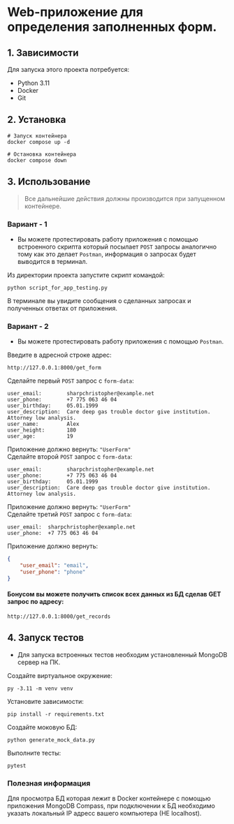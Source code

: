 # Web-приложение для определения заполненных форм.

## 1. Зависимости
Для запуска этого проекта потребуется:
- Python 3.11
- Docker
- Git

## 2. Установка
```shell script
# Запуск контейнера
docker compose up -d

# Остановка контейнера
docker compose down
```

## 3. Использование
> Все дальнейшие действия должны производится при запущенном контейнере.

### Вариант - 1
- Вы можете протестировать работу приложения с помощью встроенного скрипта который посылает `POST` запросы аналогично тому как это делает `Postman`, информация о запросах будет выводится в терминал.

Из директории проекта запустите скрипт командой:
```shell script
python script_for_app_testing.py
```
В терминале вы увидите сообщения о сделанных запросах и полученных ответах от приложения.

### Вариант - 2
- Вы можете протестировать работу приложения с помощью `Postman`.

Введите в адресной строке адрес:
```
http://127.0.0.1:8000/get_form
```

Сделайте первый `POST` запрос с `form-data`:
```
user_email:        sharpchristopher@example.net
user_phone:        +7 775 063 46 04
user_birthday:     05.01.1999
user_description:  Care deep gas trouble doctor give institution. Attorney low analysis.
user_name:         Alex
user_height:       180
user_age:          19
```
Приложение должно вернуть: `"UserForm"`
<br/>
Сделайте второй `POST` запрос с `form-data`:
```
user_email:        sharpchristopher@example.net
user_phone:        +7 775 063 46 04
user_birthday:     05.01.1999
user_description:  Care deep gas trouble doctor give institution. Attorney low analysis.
```
Приложение должно вернуть: `"UserForm"`
<br/>
Сделайте третий `POST` запрос с `form-data`:
```
user_email:  sharpchristopher@example.net
user_phone:  +7 775 063 46 04
```
Приложение должно вернуть:
```json
{
    "user_email": "email",
    "user_phone": "phone"
}
```

#### Бонусом вы можете получить список всех данных из БД сделав GET запрос по адресу:
```
http://127.0.0.1:8000/get_records
```

## 4. Запуск тестов
- Для запуска встроенных тестов необходим установленный MongoDB сервер на ПК.

Создайте виртуальное окружение:
```
py -3.11 -m venv venv
```
Установите зависимости:
```
pip install -r requirements.txt
```
Создайте моковую БД:
```
python generate_mock_data.py
```
Выполните тесты:
```
pytest
```

### Полезная информация
Для просмотра БД которая лежит в Docker контейнере с помощью приложения MongoDB Compass, при подключении к БД необходимо указать локальный IP адресс вашего компьютера (НЕ localhost).

